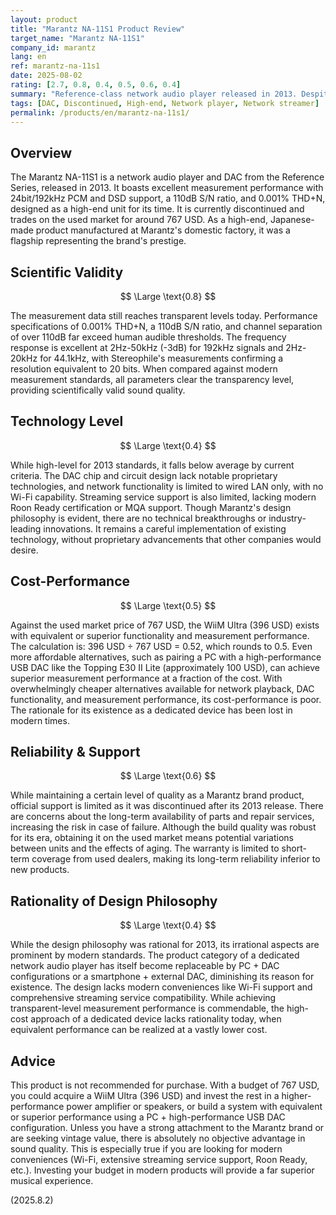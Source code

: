 ```yaml
---
layout: product
title: "Marantz NA-11S1 Product Review"
target_name: "Marantz NA-11S1"
company_id: marantz
lang: en
ref: marantz-na-11s1
date: 2025-08-02
rating: [2.7, 0.8, 0.4, 0.5, 0.6, 0.4]
summary: "Reference-class network audio player released in 2013. Despite excellent measurement performance, it is extremely expensive and lacks rationality compared to modern alternatives."
tags: [DAC, Discontinued, High-end, Network player, Network streamer]
permalink: /products/en/marantz-na-11s1/
---
```

## Overview

The Marantz NA-11S1 is a network audio player and DAC from the Reference Series, released in 2013. It boasts excellent measurement performance with 24bit/192kHz PCM and DSD support, a 110dB S/N ratio, and 0.001% THD+N, designed as a high-end unit for its time. It is currently discontinued and trades on the used market for around 767 USD. As a high-end, Japanese-made product manufactured at Marantz's domestic factory, it was a flagship representing the brand's prestige.

## Scientific Validity

$$ \Large \text{0.8} $$

The measurement data still reaches transparent levels today. Performance specifications of 0.001% THD+N, a 110dB S/N ratio, and channel separation of over 110dB far exceed human audible thresholds. The frequency response is excellent at 2Hz-50kHz (-3dB) for 192kHz signals and 2Hz-20kHz for 44.1kHz, with Stereophile's measurements confirming a resolution equivalent to 20 bits. When compared against modern measurement standards, all parameters clear the transparency level, providing scientifically valid sound quality.

## Technology Level

$$ \Large \text{0.4} $$

While high-level for 2013 standards, it falls below average by current criteria. The DAC chip and circuit design lack notable proprietary technologies, and network functionality is limited to wired LAN only, with no Wi-Fi capability. Streaming service support is also limited, lacking modern Roon Ready certification or MQA support. Though Marantz's design philosophy is evident, there are no technical breakthroughs or industry-leading innovations. It remains a careful implementation of existing technology, without proprietary advancements that other companies would desire.

## Cost-Performance

$$ \Large \text{0.5} $$

Against the used market price of 767 USD, the WiiM Ultra (396 USD) exists with equivalent or superior functionality and measurement performance. The calculation is: 396 USD ÷ 767 USD = 0.52, which rounds to 0.5. Even more affordable alternatives, such as pairing a PC with a high-performance USB DAC like the Topping E30 II Lite (approximately 100 USD), can achieve superior measurement performance at a fraction of the cost. With overwhelmingly cheaper alternatives available for network playback, DAC functionality, and measurement performance, its cost-performance is poor. The rationale for its existence as a dedicated device has been lost in modern times.

## Reliability & Support

$$ \Large \text{0.6} $$

While maintaining a certain level of quality as a Marantz brand product, official support is limited as it was discontinued after its 2013 release. There are concerns about the long-term availability of parts and repair services, increasing the risk in case of failure. Although the build quality was robust for its era, obtaining it on the used market means potential variations between units and the effects of aging. The warranty is limited to short-term coverage from used dealers, making its long-term reliability inferior to new products.

## Rationality of Design Philosophy

$$ \Large \text{0.4} $$

While the design philosophy was rational for 2013, its irrational aspects are prominent by modern standards. The product category of a dedicated network audio player has itself become replaceable by PC + DAC configurations or a smartphone + external DAC, diminishing its reason for existence. The design lacks modern conveniences like Wi-Fi support and comprehensive streaming service compatibility. While achieving transparent-level measurement performance is commendable, the high-cost approach of a dedicated device lacks rationality today, when equivalent performance can be realized at a vastly lower cost.

## Advice

This product is not recommended for purchase. With a budget of 767 USD, you could acquire a WiiM Ultra (396 USD) and invest the rest in a higher-performance power amplifier or speakers, or build a system with equivalent or superior performance using a PC + high-performance USB DAC configuration. Unless you have a strong attachment to the Marantz brand or are seeking vintage value, there is absolutely no objective advantage in sound quality. This is especially true if you are looking for modern conveniences (Wi-Fi, extensive streaming service support, Roon Ready, etc.). Investing your budget in modern products will provide a far superior musical experience.

(2025.8.2)

